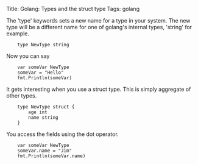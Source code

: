 Title: Golang: Types and the struct type
Tags: golang

The 'type' keywords sets a new name for a type in your system. The new type will be a different name for one of golang's internal types, 'string' for example.

		type NewType string

Now you can say

		var someVar NewType
		someVar = "Hello"
		fmt.Println(someVar)

It gets interesting when you use a struct type. This is simply aggregate of other types.

		type NewType struct {
			age int
			name string
		}

You access the fields using the dot operator.

		var someVar NewType
		someVar.name = "Jim"
		fmt.Println(someVar.name)
